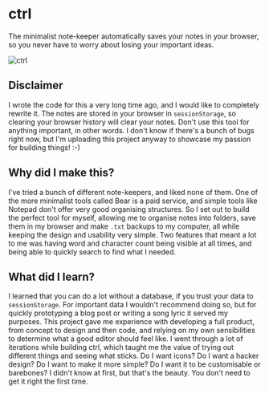# ctrl

The minimalist note-keeper automatically saves your notes in your browser, so you never have to worry about losing your important ideas.

![ctrl](https://user-images.githubusercontent.com/105588693/210268408-d0e93c17-46df-41a5-83b7-583c59fee90b.png)

## Disclaimer

I wrote the code for this a very long time ago, and I would like to completely rewrite it. The notes are stored in your browser in `sessionStorage`, so clearing your browser history will clear your notes. Don't use this tool for anything important, in other words. I don't know if there's a bunch of bugs right now, but I'm uploading this project anyway to showcase my passion for building things! :-)

## Why did I make this?

I've tried a bunch of different note-keepers, and liked none of them. One of the more minimalist tools called Bear is a paid service, and simple tools like Notepad don't offer very good organising structures. So I set out to build the perfect tool for myself, allowing me to organise notes into folders, save them in my browser and make `.txt` backups to my computer, all while keeping the design and usability very simple. Two features that meant a lot to me was having word and character count being visible at all times, and being able to quickly search to find what I needed.

## What did I learn?

I learned that you can do a lot without a database, if you trust your data to `sessionStorage`. For important data I wouldn't recommend doing so, but for quickly prototyping a blog post or writing a song lyric it served my purposes. This project gave me experience with developing a full product, from concept to design and then code, and relying on my own sensibilities to determine what a good editor should feel like. I went through a lot of iterations while building ctrl, which taught me the value of trying out different things and seeing what sticks. Do I want icons? Do I want a hacker design? Do I want to make it more simple? Do I want it to be customisable or barebones? I didn't know at first, but that's the beauty. You don't need to get it right the first time.
